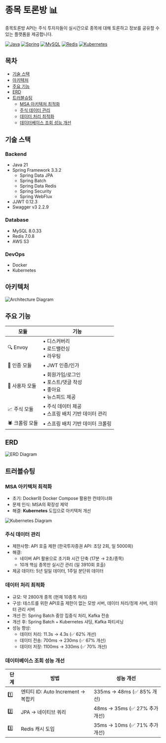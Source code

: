 # 종목 토론방 📊

종목토론방 API는 주식 투자자들이 실시간으로 종목에 대해 토론하고 정보를 공유할 수 있는 플랫폼을 제공합니다.

[![Java](https://img.shields.io/badge/Java-21-orange?style=flat-square&logo=java)](https://www.java.com/)
[![Spring](https://img.shields.io/badge/Spring-3.3.2-green?style=flat-square&logo=spring)](https://spring.io/)
[![MySQL](https://img.shields.io/badge/MySQL-8.0.33-blue?style=flat-square&logo=mysql)](https://www.mysql.com/)
[![Redis](https://img.shields.io/badge/Redis-7.0.8-red?style=flat-square&logo=redis)](https://redis.io/)
[![Kubernetes](https://img.shields.io/badge/Kubernetes-Latest-326CE5?style=flat-square&logo=kubernetes)](https://kubernetes.io/)

## 목차
- [기술 스택](#기술-스택)
- [아키텍처](#아키텍처)
- [주요 기능](#주요-기능)
- [ERD](#erd)
- [트러블슈팅](#트러블슈팅)
  - [MSA 아키텍처 최적화](#msa-아키텍처-최적화)
  - [주식 데이터 관리](#주식-데이터-관리)
  - [데이터 처리 최적화](#데이터-처리-최적화)
  - [데이터베이스 조회 성능 개선](#데이터베이스-조회-성능-개선)

## 기술 스택

### Backend
- Java 21
- Spring Framework 3.3.2
  - Spring Data JPA
  - Spring Batch
  - Spring Data Redis
  - Spring Security
  - Spring WebFlux
- JJWT 0.12.3
- Swagger v3 2.2.9

### Database
- MySQL 8.0.33
- Redis 7.0.8
- AWS S3

### DevOps
- Docker
- Kubernetes

## 아키텍처

![Architecture Diagram](https://github.com/user-attachments/assets/e7db877d-57c1-4823-a768-78090b62bc22)

## 주요 기능

| 모듈         | 기능                                              |
|------------|-------------------------------------------------|
| 🔍 Envoy   | • 디스커버리<br>• 로드밸런싱<br>• 라우팅                         |
| 🚪 인증 모듈   | • JWT 인증/인가                                     |
| 👥 사용자 모듈  | • 회원가입/로그인<br>• 포스트/댓글 작성<br>• 좋아요<br>• 뉴스피드 제공 |
| 📈 주식 모듈   | • 주식 데이터 제공<br>• 스프링 배치 기반 데이터 관리               |
| 🕷️ 크롤링 모듈 | • 스프링 배치 기반 데이터 크롤링                             |

## ERD

![ERD Diagram](https://github.com/user-attachments/assets/2cad6d01-710b-4e3c-9261-2d03cca24a78)

## 트러블슈팅

### MSA 아키텍처 최적화

- 초기: Docker와 Docker Compose 활용한 컨테이너화
- 문제 인식: MSA의 확장성 제약
- 해결: **Kubernetes** 도입으로 아키텍처 개선

![Kubernetes Diagram](https://github.com/user-attachments/assets/23412a8f-071b-4f3b-9ae7-74b19e5e272d)

### 주식 데이터 관리

- 제한사항: API 호출 제한 (한국투자증권 API: 초당 2회, 일 5000회)
- 해결:
  - 네이버 API 활용으로 초기화 시간 단축 (17분 → 2초/종목)
  - 10개 핵심 종목만 실시간 관리 (일 3910회 호출)
- 제공 데이터: 5년 일일 데이터, 1주일 분단위 데이터

### 데이터 처리 최적화

- 규모: 약 2800개 종목 (현재 10종목 처리)
- 구성: 테스트를 위한 API호출 제한이 없는 모방 서버, 데이터 처리/정제 서버, 데이터 관리 서버
- 개선 전: Spring Batch 중앙 집중식 처리, Kafka 전송
- 개선 후: Spring Batch + Kubernetes 샤딩, Kafka 파티셔닝
- 성능 향상:
  - 데이터 처리: 11.3s → 4.3s (✅ 62% 개선)
  - 데이터 전송: 700ms → 230ms (✅ 67% 개선)
  - 데이터 저장: 1100ms → 330ms (✅ 70% 개선)

### 데이터베이스 조회 성능 개선

| 단계 | 방법 | 성능 개선 |
|------|------|-----------|
| 1️⃣ | 엔티티 ID: Auto Increment → 복합키 | 335ms → 48ms (✅ 85% 개선) |
| 2️⃣ | JPA → 네이티브 쿼리 | 48ms → 35ms (✅ 27% 추가 개선) |
| 3️⃣ | Redis 캐시 도입 | 35ms → 10ms (✅ 71% 추가 개선) |
